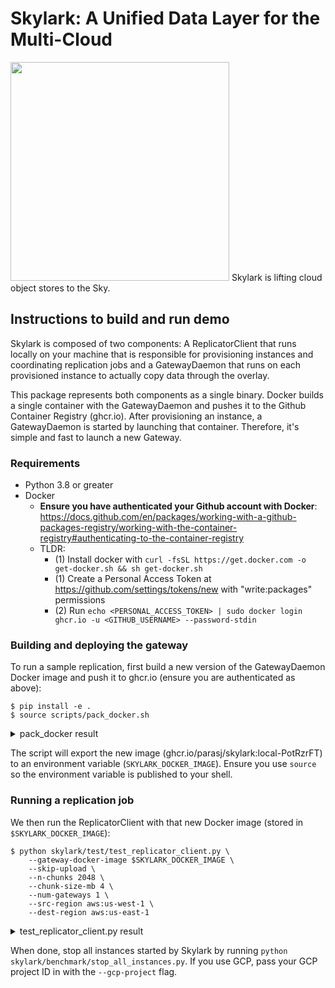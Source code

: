 # Skylark: A Unified Data Layer for the Multi-Cloud

<img src="https://gist.githubusercontent.com/parasj/d67e6e161ea1329d4509c69bc3325dcb/raw/232009efdeb8620d2acb91aec111dedf98fdae18/skylark.jpg" width="350px">
Skylark is lifting cloud object stores to the Sky.

## Instructions to build and run demo
Skylark is composed of two components: A ReplicatorClient that runs locally on your machine that is responsible for provisioning instances and coordinating replication jobs and a GatewayDaemon that runs on each provisioned instance to actually copy data through the overlay.

This package represents both components as a single binary. Docker builds a single container with the GatewayDaemon and pushes it to the Github Container Registry (ghcr.io). After provisioning an instance, a GatewayDaemon is started by launching that container. Therefore, it's simple and fast to launch a new Gateway.

### Requirements
* Python 3.8 or greater
* Docker
    * **Ensure you have authenticated your Github account with Docker**: https://docs.github.com/en/packages/working-with-a-github-packages-registry/working-with-the-container-registry#authenticating-to-the-container-registry
    * TLDR:
        * (1) Install docker with `curl -fsSL https://get.docker.com -o get-docker.sh && sh get-docker.sh`
        * (1) Create a Personal Access Token at https://github.com/settings/tokens/new with "write:packages" permissions
        * (2) Run `echo <PERSONAL_ACCESS_TOKEN> | sudo docker login ghcr.io -u <GITHUB_USERNAME> --password-stdin`

### Building and deploying the gateway
To run a sample replication, first build a new version of the GatewayDaemon Docker image and push it to ghcr.io (ensure you are authenticated as above):

```
$ pip install -e .
$ source scripts/pack_docker.sh
```
<details>
<summary>pack_docker result</summary>
<br>

```
$ pip install -e .
$ source scripts/pack_docker.sh
Building docker image
[+] Building 0.0s (2/2) FINISHED
 => [internal] load build definition from Dockerfile                                                                                               0.0s
 => => transferring dockerfile: 2B                                                                                                                 0.0s
 => [internal] load .dockerignore                                                                                                                  0.0s
 => => transferring context: 2B                                                                                                                    0.0s
failed to solve with frontend dockerfile.v0: failed to read dockerfile: open /var/lib/docker/tmp/buildkit-mount683951637/Dockerfile: no such file or directory
Uploading docker image to ghcr.io/parasj/skylark:local-PotRzrFT
The push refers to repository [ghcr.io/parasj/skylark]
20d2ed8618ca: Layer already exists
1c4146875228: Layer already exists
1f4f7ac2f199: Layer already exists
d1e36ec88afa: Layer already exists
824bf068fd3d: Layer already exists
local-PotRzrFT: digest: sha256:f412e376290d5a7bad28aca57ce9ffcf579e8dd7db3f4d6fb68ceae829d0a6b2 size: 1371
Deleted build cache objects:
tltkismwtov5n8zokghil1py9
u0e2ymhmv64oriiq66ibepn63

Total reclaimed space: 0B
SKYLARK_DOCKER_IMAGE=ghcr.io/parasj/skylark:local-PotRzrFT
```

</details>

The script will export the new image (ghcr.io/parasj/skylark:local-PotRzrFT) to an environment variable (`SKYLARK_DOCKER_IMAGE`). Ensure you use `source` so the environment variable is published to your shell.

### Running a replication job
We then run the ReplicatorClient with that new Docker image (stored in `$SKYLARK_DOCKER_IMAGE`):
```
$ python skylark/test/test_replicator_client.py \
    --gateway-docker-image $SKYLARK_DOCKER_IMAGE \
    --skip-upload \
    --n-chunks 2048 \
    --chunk-size-mb 4 \
    --num-gateways 1 \
    --src-region aws:us-west-1 \
    --dest-region aws:us-east-1
```
<details>
<summary>test_replicator_client.py result</summary>
<br>
 
```
$ skylark replicate-random aws:ap-northeast-1 aws:eu-central-1 --inter-region aws:us-east-2 --chunk-size-mb 16 --n-chunks 2048 --num-gateways 1 --num-outgoing-connections 32
2022-01-11 21:40:03.858 | DEBUG    | skylark.utils.utils:__exit__:24 - Cloud SSH key initialization: 5.63s
2022-01-11 21:40:09.653 | DEBUG    | skylark.utils.utils:__exit__:24 - Provisioning instances and waiting to boot: 0.00s
2022-01-11 21:40:09.654 | DEBUG    | skylark.compute.server:start_gateway:181 - Starting gateway aws:ap-northeast-1:i-0431a91c9fef9e10e: Installing docker
2022-01-11 21:40:09.654 | DEBUG    | skylark.compute.server:start_gateway:181 - Starting gateway aws:us-east-2:i-0351c4b3383c0e800: Installing docker
2022-01-11 21:40:09.660 | DEBUG    | skylark.compute.server:start_gateway:181 - Starting gateway aws:eu-central-1:i-065b5ef5536481277: Installing docker
2022-01-11 21:40:20.085 | DEBUG    | skylark.compute.server:start_gateway:197 - Starting gateway aws:eu-central-1:i-065b5ef5536481277: Starting monitoring
2022-01-11 21:40:20.355 | DEBUG    | skylark.compute.server:start_gateway:204 - Starting gateway aws:eu-central-1:i-065b5ef5536481277: Pulling docker image
2022-01-11 21:40:20.682 | DEBUG    | skylark.compute.server:start_gateway:197 - Starting gateway aws:ap-northeast-1:i-0431a91c9fef9e10e: Starting monitoring
2022-01-11 21:40:21.117 | DEBUG    | skylark.compute.server:start_gateway:204 - Starting gateway aws:ap-northeast-1:i-0431a91c9fef9e10e: Pulling docker image
2022-01-11 21:40:21.282 | DEBUG    | skylark.compute.server:start_gateway:197 - Starting gateway aws:us-east-2:i-0351c4b3383c0e800: Starting monitoring
2022-01-11 21:40:21.317 | DEBUG    | skylark.compute.server:start_gateway:204 - Starting gateway aws:us-east-2:i-0351c4b3383c0e800: Pulling docker image
2022-01-11 21:40:21.705 | DEBUG    | skylark.compute.server:start_gateway:209 - Starting gateway aws:us-east-2:i-0351c4b3383c0e800: Starting gateway container ghcr.io/parasj/skylark:local-bcf7dad82ea5d2fb7aba5729c03516af
2022-01-11 21:40:25.917 | DEBUG    | skylark.compute.server:start_gateway:209 - Starting gateway aws:eu-central-1:i-065b5ef5536481277: Starting gateway container ghcr.io/parasj/skylark:local-bcf7dad82ea5d2fb7aba5729c03516af
2022-01-11 21:40:27.717 | DEBUG    | skylark.compute.server:start_gateway:209 - Starting gateway aws:ap-northeast-1:i-0431a91c9fef9e10e: Starting gateway container ghcr.io/parasj/skylark:local-bcf7dad82ea5d2fb7aba5729c03516af
2022-01-11 21:40:31.844 | DEBUG    | skylark.utils.utils:__exit__:24 - Install gateway package on instances: 22.19s
2022-01-11 21:40:31.844 | INFO     | skylark.cli.cli:replicate_random:103 - Provisioned path aws:ap-northeast-1 -> aws:us-east-2 -> aws:eu-central-1
2022-01-11 21:40:31.844 | INFO     | skylark.cli.cli:replicate_random:105 - 	[aws:ap-northeast-1] http://18.183.44.196:8888/container/9b60878e4de3
2022-01-11 21:40:31.844 | INFO     | skylark.cli.cli:replicate_random:105 - 	[aws:us-east-2] http://3.15.39.236:8888/container/7e2f9bb71579
2022-01-11 21:40:31.844 | INFO     | skylark.cli.cli:replicate_random:105 - 	[aws:eu-central-1] http://18.193.115.24:8888/container/9e611399792b
2022-01-11 21:40:31.867 | DEBUG    | skylark.utils.utils:__exit__:24 - Building chunk requests: 0.02s
2022-01-11 21:40:31.867 | DEBUG    | skylark.replicate.replicator_client:run_replication_plan:239 - Sending 2048 chunk requests to 18.183.44.196
2022-01-11 21:40:35.576 | INFO     | skylark.cli.cli:replicate_random:118 - 32.00GByte replication job launched
2022-01-11 21:40:40.211 | DEBUG    | skylark.replicate.replicator_client:monitor_transfer:323 - 0/2048 chunks completed (0.00GB out of 32.00GB) at average throughput 0.00Gbit/s
2022-01-11 21:40:45.858 | DEBUG    | skylark.replicate.replicator_client:monitor_transfer:323 - 106/2048 chunks completed (1.66GB out of 32.00GB) at average throughput 1.36Gbit/s
2022-01-11 21:40:52.039 | DEBUG    | skylark.replicate.replicator_client:monitor_transfer:323 - 251/2048 chunks completed (3.92GB out of 32.00GB) at average throughput 2.00Gbit/s
2022-01-11 21:40:59.069 | DEBUG    | skylark.replicate.replicator_client:monitor_transfer:323 - 416/2048 chunks completed (6.50GB out of 32.00GB) at average throughput 2.30Gbit/s
2022-01-11 21:41:06.262 | DEBUG    | skylark.replicate.replicator_client:monitor_transfer:323 - 575/2048 chunks completed (8.98GB out of 32.00GB) at average throughput 2.43Gbit/s
2022-01-11 21:41:14.361 | DEBUG    | skylark.replicate.replicator_client:monitor_transfer:323 - 756/2048 chunks completed (11.81GB out of 32.00GB) at average throughput 2.50Gbit/s
2022-01-11 21:41:21.962 | DEBUG    | skylark.replicate.replicator_client:monitor_transfer:323 - 919/2048 chunks completed (14.36GB out of 32.00GB) at average throughput 2.53Gbit/s
2022-01-11 21:41:29.723 | DEBUG    | skylark.replicate.replicator_client:monitor_transfer:323 - 1095/2048 chunks completed (17.11GB out of 32.00GB) at average throughput 2.57Gbit/s
2022-01-11 21:41:38.233 | DEBUG    | skylark.replicate.replicator_client:monitor_transfer:323 - 1278/2048 chunks completed (19.97GB out of 32.00GB) at average throughput 2.59Gbit/s
2022-01-11 21:41:47.004 | DEBUG    | skylark.replicate.replicator_client:monitor_transfer:323 - 1473/2048 chunks completed (23.02GB out of 32.00GB) at average throughput 2.62Gbit/s
2022-01-11 21:41:56.556 | DEBUG    | skylark.replicate.replicator_client:monitor_transfer:323 - 1691/2048 chunks completed (26.42GB out of 32.00GB) at average throughput 2.64Gbit/s
2022-01-11 21:42:06.441 | DEBUG    | skylark.replicate.replicator_client:monitor_transfer:323 - 1901/2048 chunks completed (29.70GB out of 32.00GB) at average throughput 2.66Gbit/s
2022-01-11 21:42:23.727 | WARNING  | skylark.replicate.replicator_client:deprovision_gateway_instance:167 - Deprovisioning gateway skylark-aws-ce59f572adbc4cc99f8722c602941dde
2022-01-11 21:42:24.098 | WARNING  | skylark.replicate.replicator_client:deprovision_gateway_instance:167 - Deprovisioning gateway skylark-aws-093c86ccc4f74099b1b022d77de7aace
2022-01-11 21:42:24.293 | WARNING  | skylark.replicate.replicator_client:deprovision_gateway_instance:167 - Deprovisioning gateway skylark-aws-4c09ffd30a87436184bc9674ee79e410

{"total_runtime_s": 97.996321, "throughput_gbits": 2.6123429674467067, "monitor_status": "completed", "success": true}
```

</details>

When done, stop all instances started by Skylark by running `python skylark/benchmark/stop_all_instances.py`. If you use GCP, pass your GCP project ID in with the `--gcp-project` flag.